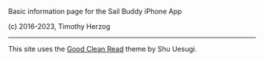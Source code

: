 Basic information page for the Sail Buddy iPhone App

(c) 2016-2023, Timothy Herzog

---

This site uses the [Good Clean Read][gcr] theme by Shu Uesugi.

[gcr]: https://adueck.github.io/good-clean-read
